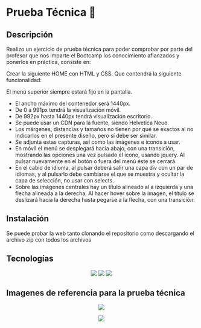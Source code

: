 # Prueba Técnica :wrench:

## Descripción

Realizo un ejercicio de prueba técnica para poder comprobar por parte del profesor que nos imparte el Bootcamp los conocimiento afianzados y ponerlos en práctica, consiste en:

Crear la siguiente HOME con HTML y CSS. Que contendrá la siguiente funcionalidad:

El menú superior siempre estará fijo en la pantalla. 
- El ancho máximo del contenedor será 1440px. 
- De 0 a 991px tendrá la visualización móvil. 
- De 992px hasta 1440px tendrá visualización escritorio. 
- Se puede usar un CDN para la fuente, siendo Helvetica Neue. 
- Los márgenes, distancias y tamaños no tienen por qué se exactos al no indicarlos en el 
presente diseño, pero sí debe ser similar. 
- Se adjunta estas capturas, así como las imágenes e iconos a usar. 
- En móvil el menú se desplegará hacia abajo, con una transición, mostrando las opciones una vez pulsado el icono, usando jquery. Al pulsar nuevamente en el botón o 
fuera del menú éste se cerrará. 
- En el cabio de idioma, al pulsar deberá salir una capa div con un par de idiomas, y al 
pulsarlo debe cambiarse el que se muestra y ocultar la capa de selección, no usar con selects.  
- Sobre las imágenes centrales hay un título alineado al a izquierda y una flecha alineada 
a la derecha. Al hacer hover sobre la imagen, el título se deslizará hacia la derecha hasta pegarse a la flecha, con una transición. 

## Instalación

Se puede probar la web tanto clonando el repositorio como descargando el archivo zip con todos los archivos

## Tecnologías 

 <p align="center">
 <img src= "https://img.shields.io/badge/html5-%23E34F26.svg?style=for-the-badge&logo=html5&logoColor=white"></img>
 <img src= "https://img.shields.io/badge/CSS3-1572B6?style=for-the-badge&logo=css3&logoColor=white"></img>
 <img src= "https://img.shields.io/badge/javascript-%23323330.svg?style=for-the-badge&logo=javascript&logoColor=%23F7DF1E"></img>
 </p>
 
 ## Imagenes de referencia para la prueba técnica
 
 <p align="center" >
 
 <img src="https://github.com/DanielDW23/Prueba_tecnica/assets/126791645/de8b087c-0be7-40a2-9819-c80be6cfb60c"  />
  
</p>

<p align="center" >
 
 <img src="https://github.com/DanielDW23/Prueba_tecnica/assets/126791645/74154375-c53e-4403-9078-d7404f059bc3"  />
 
</p>
 

